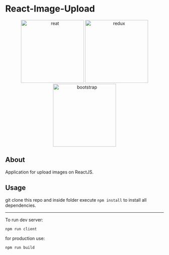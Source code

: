 # React-Image-Upload

<p align="center"><img src="https://rawgit.com/gorangajic/react-icons/master/react-icons.svg" width="200"/ alt="reat"> <img src="https://raw.githubusercontent.com/reduxjs/redux/master/logo/logo.png" alt="redux" width="200"/> <img src="https://upload.wikimedia.org/wikipedia/commons/thumb/e/ea/Boostrap_logo.svg/1200px-Boostrap_logo.svg.png" alt="bootstrap" width="200" /></p>

## About

Application for upload images on ReactJS.

## Usage

git clone this repo and inside folder execute `npm install` to install all dependencies.

---

To run dev server:

`npm run client`

for production use:

`npm run build`

